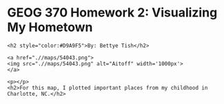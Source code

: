 <!DOCTYPE html>
<html lang="en">
<head>
    <meta charset="UTF-8">
    <meta name="viewport" content="width=device-width, initial-scale=1.0">
    <title>GEOG 370 Homework 2</title>
</head>
<body>
    <h1>GEOG 370 Homework 2: Visualizing My Hometown</h1>
    
    <h2 style="color:#D9A9F5">By: Bettye Tish</h2>

    <a href=".//maps/54043.png">
    <img src=".//maps/54043.png" alt="Aitoff" width='1000px'>
    </a>

    <p></p>
    <h2>For this map, I plotted important places from my childhood in Charlotte, NC.</h2>
</body>
</html>